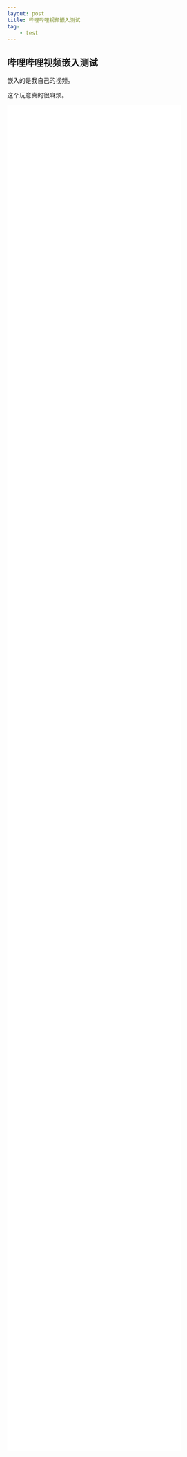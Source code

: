 ```yaml
---
layout: post
title: 哔哩哔哩视频嵌入测试
tag: 
    - test
---
```


## 哔哩哔哩视频嵌入测试

嵌入的是我自己的视频。

这个玩意真的很麻烦。

<div class="video">
<iframe src="//player.bilibili.com/player.html?aid=56322306&cid=98431211&page=1" style="width: 80%;height: 80%" scrolling="no" border="0" frameborder="no" framespacing="0" allowfullscreen="true"> </iframe>
</div>
